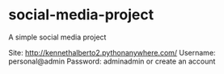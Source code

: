 # social-media-project

A simple social media project

Site: http://kennethalberto2.pythonanywhere.com/
Username: personal@admin
Password: adminadmin
or create an account

